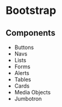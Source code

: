 # Bootstrap

## Components
* Buttons
* Navs
* Lists
* Forms
* Alerts
* Tables
* Cards
* Media Objects
* Jumbotron

